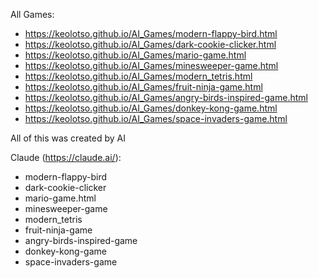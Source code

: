 All Games:

- https://keolotso.github.io/AI_Games/modern-flappy-bird.html
- https://keolotso.github.io/AI_Games/dark-cookie-clicker.html
- https://keolotso.github.io/AI_Games/mario-game.html
- https://keolotso.github.io/AI_Games/minesweeper-game.html
- https://keolotso.github.io/AI_Games/modern_tetris.html
- https://keolotso.github.io/AI_Games/fruit-ninja-game.html
- https://keolotso.github.io/AI_Games/angry-birds-inspired-game.html
- https://keolotso.github.io/AI_Games/donkey-kong-game.html
- https://keolotso.github.io/AI_Games/space-invaders-game.html

All of this was created by AI

Claude (https://claude.ai/):

- modern-flappy-bird
- dark-cookie-clicker
- mario-game.html
- minesweeper-game
- modern_tetris
- fruit-ninja-game
- angry-birds-inspired-game
- donkey-kong-game
- space-invaders-game
